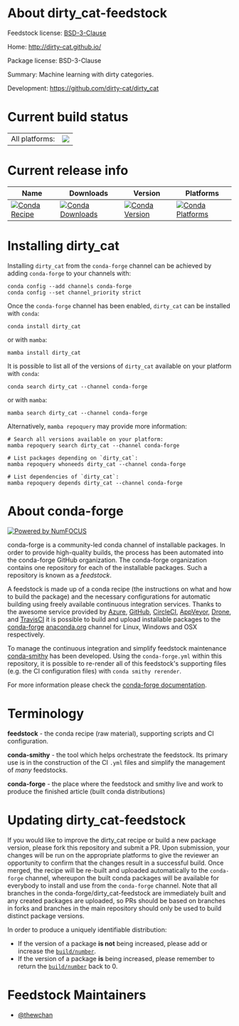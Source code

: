 About dirty_cat-feedstock
=========================

Feedstock license: [BSD-3-Clause](https://github.com/conda-forge/dirty_cat-feedstock/blob/main/LICENSE.txt)

Home: http://dirty-cat.github.io/

Package license: BSD-3-Clause

Summary: Machine learning with dirty categories.

Development: https://github.com/dirty-cat/dirty_cat

Current build status
====================


<table><tr><td>All platforms:</td>
    <td>
      <a href="https://dev.azure.com/conda-forge/feedstock-builds/_build/latest?definitionId=14997&branchName=main">
        <img src="https://dev.azure.com/conda-forge/feedstock-builds/_apis/build/status/dirty_cat-feedstock?branchName=main">
      </a>
    </td>
  </tr>
</table>

Current release info
====================

| Name | Downloads | Version | Platforms |
| --- | --- | --- | --- |
| [![Conda Recipe](https://img.shields.io/badge/recipe-dirty_cat-green.svg)](https://anaconda.org/conda-forge/dirty_cat) | [![Conda Downloads](https://img.shields.io/conda/dn/conda-forge/dirty_cat.svg)](https://anaconda.org/conda-forge/dirty_cat) | [![Conda Version](https://img.shields.io/conda/vn/conda-forge/dirty_cat.svg)](https://anaconda.org/conda-forge/dirty_cat) | [![Conda Platforms](https://img.shields.io/conda/pn/conda-forge/dirty_cat.svg)](https://anaconda.org/conda-forge/dirty_cat) |

Installing dirty_cat
====================

Installing `dirty_cat` from the `conda-forge` channel can be achieved by adding `conda-forge` to your channels with:

```
conda config --add channels conda-forge
conda config --set channel_priority strict
```

Once the `conda-forge` channel has been enabled, `dirty_cat` can be installed with `conda`:

```
conda install dirty_cat
```

or with `mamba`:

```
mamba install dirty_cat
```

It is possible to list all of the versions of `dirty_cat` available on your platform with `conda`:

```
conda search dirty_cat --channel conda-forge
```

or with `mamba`:

```
mamba search dirty_cat --channel conda-forge
```

Alternatively, `mamba repoquery` may provide more information:

```
# Search all versions available on your platform:
mamba repoquery search dirty_cat --channel conda-forge

# List packages depending on `dirty_cat`:
mamba repoquery whoneeds dirty_cat --channel conda-forge

# List dependencies of `dirty_cat`:
mamba repoquery depends dirty_cat --channel conda-forge
```


About conda-forge
=================

[![Powered by
NumFOCUS](https://img.shields.io/badge/powered%20by-NumFOCUS-orange.svg?style=flat&colorA=E1523D&colorB=007D8A)](https://numfocus.org)

conda-forge is a community-led conda channel of installable packages.
In order to provide high-quality builds, the process has been automated into the
conda-forge GitHub organization. The conda-forge organization contains one repository
for each of the installable packages. Such a repository is known as a *feedstock*.

A feedstock is made up of a conda recipe (the instructions on what and how to build
the package) and the necessary configurations for automatic building using freely
available continuous integration services. Thanks to the awesome service provided by
[Azure](https://azure.microsoft.com/en-us/services/devops/), [GitHub](https://github.com/),
[CircleCI](https://circleci.com/), [AppVeyor](https://www.appveyor.com/),
[Drone](https://cloud.drone.io/welcome), and [TravisCI](https://travis-ci.com/)
it is possible to build and upload installable packages to the
[conda-forge](https://anaconda.org/conda-forge) [anaconda.org](https://anaconda.org/)
channel for Linux, Windows and OSX respectively.

To manage the continuous integration and simplify feedstock maintenance
[conda-smithy](https://github.com/conda-forge/conda-smithy) has been developed.
Using the ``conda-forge.yml`` within this repository, it is possible to re-render all of
this feedstock's supporting files (e.g. the CI configuration files) with ``conda smithy rerender``.

For more information please check the [conda-forge documentation](https://conda-forge.org/docs/).

Terminology
===========

**feedstock** - the conda recipe (raw material), supporting scripts and CI configuration.

**conda-smithy** - the tool which helps orchestrate the feedstock.
                   Its primary use is in the construction of the CI ``.yml`` files
                   and simplify the management of *many* feedstocks.

**conda-forge** - the place where the feedstock and smithy live and work to
                  produce the finished article (built conda distributions)


Updating dirty_cat-feedstock
============================

If you would like to improve the dirty_cat recipe or build a new
package version, please fork this repository and submit a PR. Upon submission,
your changes will be run on the appropriate platforms to give the reviewer an
opportunity to confirm that the changes result in a successful build. Once
merged, the recipe will be re-built and uploaded automatically to the
`conda-forge` channel, whereupon the built conda packages will be available for
everybody to install and use from the `conda-forge` channel.
Note that all branches in the conda-forge/dirty_cat-feedstock are
immediately built and any created packages are uploaded, so PRs should be based
on branches in forks and branches in the main repository should only be used to
build distinct package versions.

In order to produce a uniquely identifiable distribution:
 * If the version of a package **is not** being increased, please add or increase
   the [``build/number``](https://docs.conda.io/projects/conda-build/en/latest/resources/define-metadata.html#build-number-and-string).
 * If the version of a package **is** being increased, please remember to return
   the [``build/number``](https://docs.conda.io/projects/conda-build/en/latest/resources/define-metadata.html#build-number-and-string)
   back to 0.

Feedstock Maintainers
=====================

* [@thewchan](https://github.com/thewchan/)

